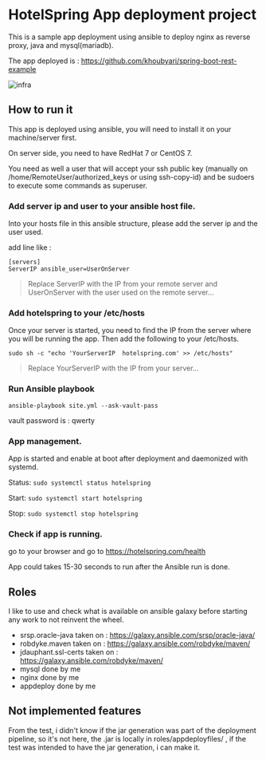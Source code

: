 # HotelSpring App deployment project

This is a sample app deployment using ansible to deploy nginx as reverse proxy, java and mysql(mariadb).

The app deployed is : https://github.com/khoubyari/spring-boot-rest-example

![infra](https://image.ibb.co/g2LiHc/infra_hotelspring_test.png)

## How to run it

This app is deployed using ansible, you will need to install it on your machine/server first.

On server side, you need to have RedHat 7 or CentOS 7.

You need as well a user that will accept your ssh public key (manually on /home/RemoteUser/authorized_keys or using ssh-copy-id) and be sudoers to execute some commands as superuser.


### Add server ip and user to your ansible host file.

Into your hosts file in this ansible structure, please add the server ip and the user used.

add line like :

```
[servers]
ServerIP ansible_user=UserOnServer
```

> Replace ServerIP with the IP from your remote server and UserOnServer with the user used on the remote server...

### Add hotelspring to your /etc/hosts

Once your server is started, you need to find the IP from the server where you will be running the app.
Then add the following to your /etc/hosts.

`sudo sh -c "echo 'YourServerIP  hotelspring.com' >> /etc/hosts"`
> Replace YourServerIP with the IP from your server...

### Run Ansible playbook

`ansible-playbook site.yml --ask-vault-pass`

vault password is : qwerty

### App management.

App is started and enable at boot after deployment and daemonized with systemd.

Status:
`sudo systemctl status hotelspring`

Start:
`sudo systemctl start hotelspring`

Stop:
`sudo systemctl stop hotelspring`


### Check if app is running.

go to your browser and go to https://hotelspring.com/health

App could takes 15-30 seconds to run after the Ansible run is done.

## Roles

I like to use and check what is available on ansible galaxy before starting any work to not reinvent the wheel.

- srsp.oracle-java taken on : https://galaxy.ansible.com/srsp/oracle-java/
- robdyke.maven taken on : https://galaxy.ansible.com/robdyke/maven/
- jdauphant.ssl-certs taken on : https://galaxy.ansible.com/robdyke/maven/
- mysql done by me
- nginx done by me
- appdeploy done by me

## Not implemented features

From the test, i didn't know if the jar generation was part of the deployment pipeline, so it's not here, the .jar is locally in roles/appdeployfiles/ , if the test was intended to have the jar generation, i can make it.